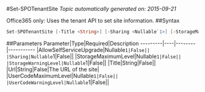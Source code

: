 #Set-SPOTenantSite
*Topic automatically generated on: 2015-09-21*

Office365 only: Uses the tenant API to set site information.
##Syntax
```powershell
Set-SPOTenantSite [-Title <String>] [-Sharing <Nullable`1>] [-StorageMaximumLevel <Nullable`1>] [-StorageWarningLevel <Nullable`1>] [-UserCodeMaximumLevel <Nullable`1>] [-UserCodeWarningLevel <Nullable`1>] [-AllowSelfServiceUpgrade <Nullable`1>] [-Url <String>]
```


##Parameters
Parameter|Type|Required|Description
---------|----|--------|-----------
|AllowSelfServiceUpgrade|Nullable`1|False||
|Sharing|Nullable`1|False||
|StorageMaximumLevel|Nullable`1|False||
|StorageWarningLevel|Nullable`1|False||
|Title|String|False||
|Url|String|False|The URL of the site|
|UserCodeMaximumLevel|Nullable`1|False||
|UserCodeWarningLevel|Nullable`1|False||
